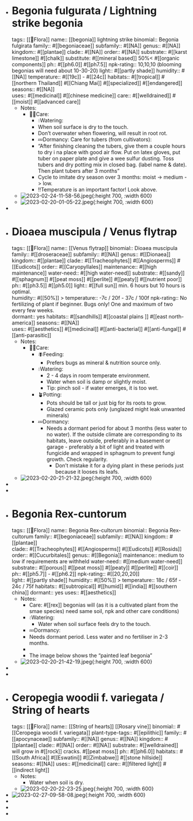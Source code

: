 - # Begonia fulgurata / Lightning strike begonia 
  tags::  [[🌱Flora]] 
  name:: [[begonia]] lightning strike 
  binomial:: Begonia fulgirata
  family:: #[[begoniaceae]]
  subfamily:: #[[NA]]
  genus:: #[[NA]] 
  kingdom:: #[[plantae]]
  clade:: #[[NA]]
  order:: #[[NA]]
  substrate:: #[[karst limestone]] #[[chalk]] substitute: #[[mineral based]] 50%< #[[organic components]]
  ph:: #[[ph6.0]] #[[ph7.5]]
  npk-rating:: 10,10,10 (blooming begonias will need about 10-30-20)
  light:: #[[partly shade]] 
  humidity:: #[[NA]] 
  temperature:: #[[19c]] - #[[24c]] 
  habitats::  #[[tropical]] #[[northern Thailand]] #[[Chiang Mai]] #[[specialized]] #[[endangered]] 
  seasons::  #[[NA]]   
  uses::  #[[medicinal]] #[[chinese medicine]] 
  care::  #[[welldrained]] #[[moist]] #[[advanced care]]
	- Notes:
		- 🤲🏼Care:
			- 💧Watering:
			- When soil surface is dry to the touch.
			- Don’t overwater when flowering, will result in root rot.
			- 💤Dormancy: 
			  Care for tubers (from cultivators):
			- “After finishing cleaning the tubers, give them a couple hours to dry i na place with good air flow. Put on latex gloves, put tuber on paper plate and give a wee sulfur dusting. 
			  Toss tubers and dry potting mix in closed bag. (label name & date). Then plant tubers after 3 months”
			- Cycle to imitate dry season over 3 months: moist -> medium -> low.
			- ‼️Temperature is an important factor! Look above.
	- ![2023-02-24-11-58-56.jpeg](../assets/2023-02-24-11-58-56.jpeg){:height 700, :width 600}
	- ![2023-02-20-01-05-22.jpeg](../assets/2023-02-20-01-05-22.jpeg){:height 700, :width 600}
-
- # Dioaea muscipula / Venus flytrap
  tags::  [[🌱Flora]] 
  name:: [[Venus flytrap]]
  binomial:: Dioaea muscipula
  family:: #[[droseraceae]]
  subfamily:: #[[NA]]
  genus:: #[[Dionaea]] 
  kingdom:: #[[plantae]]
  clade:: #[[Tracheophytes]] #[[Angiosperms]] #[[Eudicots]]
  order:: #[[Caryopyllales]]
  maintenance:: #[[high maintenance]]
  water-need:: #[[high water-need]] 
  substrate:: #[[sandy]] #[[sphagnum]] #[[peat moss]] #[[perlite]] #[[peaty]] #[[nutrient poor]] 
  ph:: #[[ph3.5]] #[[ph5.0]]
  light:: #[[full sun]] min. 6 hours but 10 hours is optimal.  
  humidity:: #[[50%]] > 
  temperature:: -7c / 20f - 37c / 100f
  npk-rating:: No fertilizing of plant if beginner. Bugs only! One and maximum  of two every few weeks.  
  dormant:: yes
  habitats::  #[[sandhills]] #[[coastal plains ]] #[[east north-america]] 
  seasons:: #[[NA]]   
  uses::  #[[aesthetics]] #[[medicinal]] #[[anti-bacterial]] #[[anti-fungal]] #[[anti-parasitic]]
	- Notes:
		- 🤲🏼Care:
			- 🪰Feeding:
				- Prefers bugs as mineral & nutrition source only.
			- 💧Watering:
				- 2 - 4 days in room temperate environment.
				- Water when soil is damp or slightly moist.
				- Tip: pinch soil - if water emerges, it is too wet.
			- 🪴Potting:
				- Pots should be tall or just big for its roots to grow.
				- Glazed ceramic pots only (unglazed might leak unwanted minerals)
			- 💤Dormancy:
				- Needs a dormant period for about 3 months (less water to no water). If the outside climate are corresponding to its habitats, leave outside, preferably in a basement or garage - preferably a bit of light and treated with fungicide and wrapped in sphagnum to prevent fungi growth. Check regularity.
					- Don’t mistake it for a dying plant in these periods just because it looses its leafs.
	- ![2023-02-20-21-21-32.jpeg](../assets/2023-02-20-21-21-32.jpeg){:height 700, :width 600}
-
-
- # Begonia Rex-cuntorum
  tags:: [[🌱Flora]] 
  name:: Begonia Rex-cultorum 
  binomial:: Begonia Rex-cultorum
  family:: #[[begoniaceae]] 
  subfamily:: #[[NA]]
  kingdom:: #[[plantae]]  
  clade:: #[[Tracheophytes]] #[[Angiosperms]] #[[Eudicots]] #[[Rosids]] 
  order:: #[[Cucurbitales]]
  genus:: #[[Begonia]]
  maintenance:: medium to low if requirements are withheld 
  water-need:: #[[medium water-need]]
  substrate:: #[[porous]] #[[peat moss]] #[[peaty]] #[[perlite]] #[[coir]] 
  ph:: #[[ph5.7]] - #[[ph6.2]]
  npk-rating:: #[[20,20,20]]   
  light:: #[[partly shade]]
  humidity:: #[[50%]] > 
  temperature:: 18c / 65f - 24c / 75f
  habitats::  #[[subtropical]] #[[humid]] #[[india]] #[[southern china]]
  dormant::  yes 
  uses::  #[[aesthetics]]
	- Notes:
		- Care: #[[rex]] begonias will (as it is a cultivated plant from the smae species) need same soil, npk and other care conditions)
		- 💧Watering:
			- Water when soil surface feels dry to the touch.
		- 💤Dormancy:
		- Needs dormant period. Less water and no fertiliser in 2-3 months.
		-
		- The image below shows the “painted leaf begonia”
	- ![2023-02-20-21-42-19.jpeg](../assets/2023-02-20-21-42-19.jpeg){:height 700, :width 600}
-
-
- # Ceropegia woodii f. variegata / String of hearts 
  tags::  [[🌱Flora]] 
  name:: [[String of hearts]] [[Rosary vine]]
  binomial:: #[[Ceropegia woodii f. variegata]] 
  plant-type-tags:: #[[epilithic]]
  family:: #[[apocynaceae]]
  subfamily:: #[[NA]]
  genus:: #[[NA]] 
  kingdom:: #[[plantae]]
  clade:: #[[NA]]
  order:: #[[NA]]
  substrate:: #[[welldrained]] will grow in #[[rock]] cracks. #[[peat moss]] 
  ph:: #[[ph6.0]] 
  habitats::  #[[South Africa]] #[[Eswatini]] #[[Zimbabwe]] #[[stone hillside]]    
  seasons::  #[[NA]]
  uses::  #[[medicinal]] 
  care::  #[[filtered light]] #[[indirect light]]
	- Notes:
		- Water when soil is dry.
	- ![2023-02-20-22-23-25.jpeg](../assets/2023-02-20-22-23-25.jpeg){:height 700, :width 600}
- ![2023-02-27-09-58-08.jpeg](../assets/2023-02-27-09-58-08.jpeg){:height 700, :width 600}
-
-
-